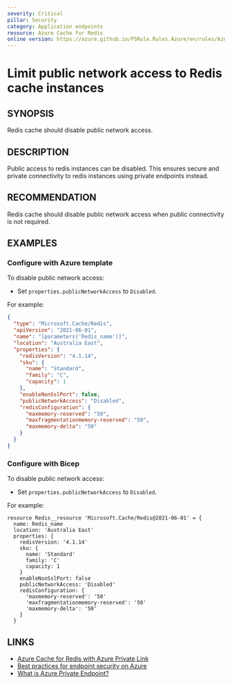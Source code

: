 ```yaml
---
severity: Critical
pillar: Security
category: Application endpoints
resource: Azure Cache for Redis
online version: https://azure.github.io/PSRule.Rules.Azure/en/rules/Azure.Redis.PublicNetworkAccess/
---
```


# Limit public network access to Redis cache instances

## SYNOPSIS

Redis cache should disable public network access.

## DESCRIPTION

Public access to redis instances can be disabled. This ensures secure and private connectivity to redis
instances using private endpoints instead.

## RECOMMENDATION

Redis cache should disable public network access when public connectivity is not required.

## EXAMPLES

### Configure with Azure template

To disable public network access:

- Set `properties.publicNetworkAccess` to `Disabled`.

For example:

```json
{
  "type": "Microsoft.Cache/Redis",
  "apiVersion": "2021-06-01",
  "name": "[parameters('Redis_name')]",
  "location": "Australia East",
  "properties": {
    "redisVersion": "4.1.14",
    "sku": {
      "name": "Standard",
      "family": "C",
      "capacity": 1
    },
    "enableNonSslPort": false,
    "publicNetworkAccess": "Disabled",
    "redisConfiguration": {
      "maxmemory-reserved": "50",
      "maxfragmentationmemory-reserved": "50",
      "maxmemory-delta": "50"
    }
  }
}
```

### Configure with Bicep

To disable public network access:

- Set `properties.publicNetworkAccess` to `Disabled`.

For example:

```bicep
resource Redis__resource 'Microsoft.Cache/Redis@2021-06-01' = {
  name: Redis_name
  location: 'Australia East'
  properties: {
    redisVersion: '4.1.14'
    sku: {
      name: 'Standard'
      family: 'C'
      capacity: 1
    }
    enableNonSslPort: false
    publicNetworkAccess: 'Disabled'
    redisConfiguration: {
      'maxmemory-reserved': '50'
      'maxfragmentationmemory-reserved': '50'
      'maxmemory-delta': '50'
    }
  }
```

## LINKS

- [Azure Cache for Redis with Azure Private Link](https://docs.microsoft.com/azure/azure-cache-for-redis/cache-private-link)
- [Best practices for endpoint security on Azure](https://docs.microsoft.com/azure/architecture/framework/security/design-network-endpoints)
- [What is Azure Private Endpoint?](https://docs.microsoft.com/azure/private-link/private-endpoint-overview)
